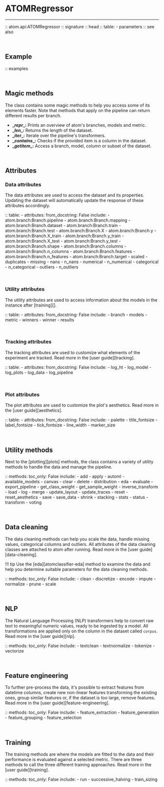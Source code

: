 # ATOMRegressor
---------------

:: atom.api:ATOMRegressor
    :: signature
    :: head
    :: table:
        - parameters
    :: see also

<br>

## Example

:: examples

<br>

## Magic methods

The class contains some magic methods to help you access some of its
elements faster. Note that methods that apply on the pipeline can return
different results per branch.

* **\__repr__:** Prints an overview of atom's branches, models and metric.
* **\__len__:** Returns the length of the dataset.
* **\__iter__:** Iterate over the pipeline's transformers.
* **\__contains__:** Checks if the provided item is a column in the dataset.
* **\__getitem__:** Access a branch, model, column or subset of the dataset.

<br>

## Attributes

### Data attributes

The data attributes are used to access the dataset and its properties.
Updating the dataset will automatically update the response of these
attributes accordingly.

:: table:
    - attributes:
        from_docstring: False
        include:
            - atom.branch:Branch.pipeline
            - atom.branch:Branch.mapping
            - atom.branch:Branch.dataset
            - atom.branch:Branch.train
            - atom.branch:Branch.test
            - atom.branch:Branch.X
            - atom.branch:Branch.y
            - atom.branch:Branch.X_train
            - atom.branch:Branch.y_train
            - atom.branch:Branch.X_test
            - atom.branch:Branch.y_test
            - atom.branch:Branch.shape
            - atom.branch:Branch.columns
            - atom.branch:Branch.n_columns
            - atom.branch:Branch.features
            - atom.branch:Branch.n_features
            - atom.branch:Branch.target
            - scaled
            - duplicates
            - missing
            - nans
            - n_nans
            - numerical
            - n_numerical
            - categorical
            - n_categorical
            - outliers
            - n_outliers

<br>

### Utility attributes

The utility attributes are used to access information about the models
in the instance after [training][].

:: table:
    - attributes:
        from_docstring: False
        include:
            - branch
            - models
            - metric
            - winners
            - winner
            - results

<br>

### Tracking attributes

The tracking attributes are used to customize what elements of the
experiment are tracked. Read more in the [user guide][tracking].

:: table:
    - attributes:
        from_docstring: False
        include:
            - log_ht
            - log_model
            - log_plots
            - log_data
            - log_pipeline

<br>

### Plot attributes

The plot attributes are used to customize the plot's aesthetics. Read
more in the [user guide][aesthetics].

:: table:
    - attributes:
        from_docstring: False
        include:
            - palette
            - title_fontsize
            - label_fontsize
            - tick_fontsize
            - line_width
            - marker_size

<br>

## Utility methods

Next to the [plotting][plots] methods, the class contains a variety
of utility methods to handle the data and manage the pipeline.

:: methods:
    toc_only: False
    include:
        - add
        - apply
        - automl
        - available_models
        - canvas
        - clear
        - delete
        - distribution
        - eda
        - evaluate
        - export_pipeline
        - get_class_weight
        - get_sample_weight
        - inverse_transform
        - load
        - log
        - merge
        - update_layout
        - update_traces
        - reset
        - reset_aesthetics
        - save
        - save_data
        - shrink
        - stacking
        - stats
        - status
        - transform
        - voting

<br>

## Data cleaning

The data cleaning methods can help you scale the data, handle missing
values, categorical columns and outliers. All attributes of the data
cleaning classes are attached to atom after running. Read more in the
[user guide][data-cleaning].

!!! tip
    Use the [eda][atomclassifier-eda] method to examine the data and
    help you determine suitable parameters for the data cleaning methods.

:: methods:
    toc_only: False
    include:
        - clean
        - discretize
        - encode
        - impute
        - normalize
        - prune
        - scale

<br>

## NLP

The Natural Language Processing (NLP) transformers help to convert raw
text to meaningful numeric values, ready to be ingested by a model. All
transformations are applied only on the column in the dataset called
`corpus`. Read more in the [user guide][nlp].

:: methods:
    toc_only: False
    include:
        - textclean
        - textnormalize
        - tokenize
        - vectorize

<br>

## Feature engineering

To further pre-process the data, it's possible to extract features
from datetime columns, create new non-linear features transforming
the existing ones, group similar features or, if the dataset is too
large, remove features. Read more in the [user guide][feature-engineering].

:: methods:
    toc_only: False
    include:
        - feature_extraction
        - feature_generation
        - feature_grouping
        - feature_selection

<br>

## Training

The training methods are where the models are fitted to the data and
their performance is evaluated against a selected metric. There are
three methods to call the three different training approaches. Read
more in the [user guide][training].

:: methods:
    toc_only: False
    include:
        - run
        - successive_halving
        - train_sizing
